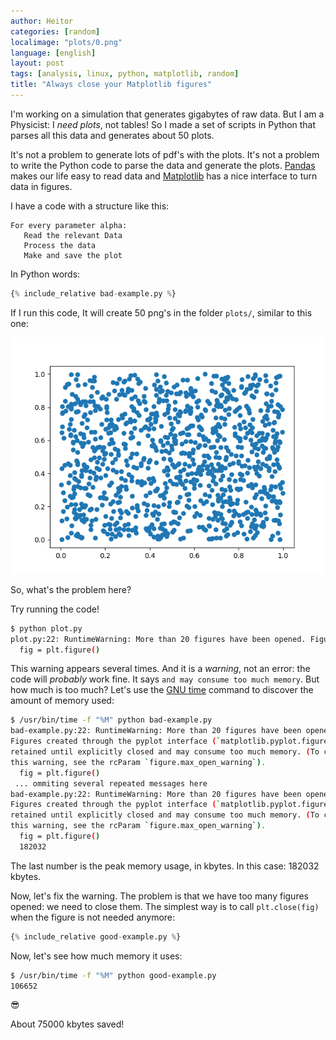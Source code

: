 ```yaml
---
author: Heitor
categories: [random]
localimage: "plots/0.png"
language: [english]
layout: post
tags: [analysis, linux, python, matplotlib, random]
title: "Always close your Matplotlib figures"
---
```


I'm working on a simulation that generates gigabytes of raw data. But I am a
Physicist: I _need plots_, not tables! So I made a set of scripts in Python
that parses all this data and generates about 50 plots.

It's not a problem to generate lots of pdf's with the plots. It's not a problem
to write the Python code to parse the data and generate the plots.
[Pandas](https://pandas.pydata.org/) makes our life easy to read data and
[Matplotlib](https://matplotlib.org/) has a nice interface to turn data in
figures.

I have a code with a structure like this:

~~~
For every parameter alpha:
   Read the relevant Data
   Process the data
   Make and save the plot
~~~

In Python words:

~~~ python
{% include_relative bad-example.py %}
~~~

If I run this code, It will create 50 png's in the folder `plots/`, similar to
this one:

![random data in a plot](plots/0.png)

So, what's the problem here?

Try running the code!

~~~ bash
$ python plot.py
plot.py:22: RuntimeWarning: More than 20 figures have been opened. Figures created through the pyplot interface (`matplotlib.pyplot.figure`) are retained until explicitly closed and may consume too much memory. (To control this warning, see the rcParam `figure.max_open_warning`).
  fig = plt.figure()
~~~

This warning appears several times. And it is a _warning_, not an error: the
code will _probably_ work fine.
It says `and may consume too much memory`. But how much is too much?
Let's use the [GNU time](https://www.gnu.org/software/time/) command to
discover the amount of memory used:

~~~ bash
$ /usr/bin/time -f "%M" python bad-example.py
bad-example.py:22: RuntimeWarning: More than 20 figures have been opened.
Figures created through the pyplot interface (`matplotlib.pyplot.figure`) are
retained until explicitly closed and may consume too much memory. (To control
this warning, see the rcParam `figure.max_open_warning`).
  fig = plt.figure()
 ... ommiting several repeated messages here
bad-example.py:22: RuntimeWarning: More than 20 figures have been opened.
Figures created through the pyplot interface (`matplotlib.pyplot.figure`) are
retained until explicitly closed and may consume too much memory. (To control
this warning, see the rcParam `figure.max_open_warning`).
  fig = plt.figure()
  182032
~~~

The last number is the peak memory usage, in kbytes. In this case: 182032
kbytes.

Now, let's fix the warning. The problem is that we have too many figures
opened: we need to close them. The simplest way is to call `plt.close(fig)`
when the figure is not needed anymore:

~~~ python
{% include_relative good-example.py %}
~~~

Now, let's see how much memory it uses:

~~~ bash
$ /usr/bin/time -f "%M" python good-example.py
106652
~~~

:sunglasses:

About 75000 kbytes saved!